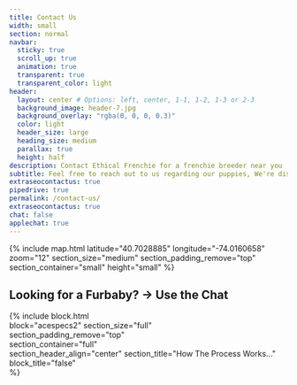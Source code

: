 ```yaml
---
title: Contact Us
width: small
section: normal
navbar:
  sticky: true
  scroll_up: true
  animation: true
  transparent: true
  transparent_color: light
header:
  layout: center # Options: left, center, 1-1, 1-2, 1-3 or 2-3
  background_image: header-7.jpg
  background_overlay: "rgba(0, 0, 0, 0.3)"
  color: light
  header_size: large
  heading_size: medium
  parallax: true
  height: half
description: Contact Ethical Frenchie for a frenchie breeder near you
subtitle: Feel free to reach out to us regarding our puppies, We're disrupting the traditional petstore model, one frenchie at a time.
extraseocontactus: true
pipedrive: true
permalink: /contact-us/
extraseocontactus: true
chat: false
applechat: true
---
```


{% include map.html 
  latitude="40.7028885" 
  longitude="-74.0160658" 
  zoom="12" 
  section_size="medium"
  section_padding_remove="top"
  section_container="small"
  height="small"
%}

## Looking for a Furbaby?  -> Use the Chat

{% include block.html 	
  block="acespecs2"	
  section_size="full"	
  section_padding_remove="top"	
  section_container="full"	
  section_header_align="center"	
  section_title="How The Process Works..."	
  block_title="false"	
%}
 




